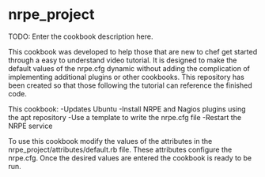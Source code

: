 # nrpe_project

TODO: Enter the cookbook description here.

This cookbook was developed to help those that are new to chef get started through a easy to understand video tutorial. It is designed to make the default values of the nrpe.cfg dynamic without adding the complication of implementing additional plugins or other cookbooks. This repository has been created so that those following the tutorial can reference the finished code.

This cookbook:
-Updates Ubuntu
-Install NRPE and Nagios plugins using the apt repository
-Use a template to write the nrpe.cfg file
-Restart the NRPE service 

To use this cookbook modify the values of the attributes in the nrpe_project/attributes/default.rb file. These attributes configure the nrpe.cfg. Once the desired values are entered the cookbook is ready to be run.
